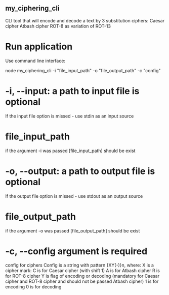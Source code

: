 ## my_ciphering_cli

CLI tool that will encode and decode a text by 3 substitution ciphers:
Caesar cipher
Atbash cipher
ROT-8 as variation of ROT-13

# Run application

Use command line interface:

node my_ciphering_cli -i "file_input_path" -o "file_output_path" -c "config"

# -i, --input: a path to input file is optional

If the input file option is missed - use stdin as an input source

# file_input_path

if the argument -i was passed [file_input_path] should be exist

# -o, --output: a path to output file is optional

If the output file option is missed - use stdout as an output source

# file_output_path

if the argument -o was passed [file_output_path] should be exist

# -c, --config argument is required

config for ciphers Config is a string with pattern {XY(-)}n, where:
X is a cipher mark:
C is for Caesar cipher (with shift 1)
A is for Atbash cipher
R is for ROT-8 cipher
Y is flag of encoding or decoding (mandatory for Caesar cipher and ROT-8 cipher and should not be passed Atbash cipher)
1 is for encoding
0 is for decoding

